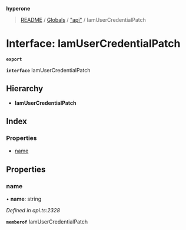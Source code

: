**hyperone**

> [README](../README.md) / [Globals](../globals.md) / ["api"](../modules/_api_.md) / IamUserCredentialPatch

# Interface: IamUserCredentialPatch

**`export`** 

**`interface`** IamUserCredentialPatch

## Hierarchy

* **IamUserCredentialPatch**

## Index

### Properties

* [name](_api_.iamusercredentialpatch.md#name)

## Properties

### name

•  **name**: string

*Defined in api.ts:2328*

**`memberof`** IamUserCredentialPatch
